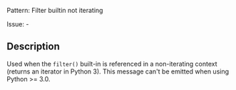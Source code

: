Pattern: Filter builtin not iterating

Issue: -

## Description

Used when the `filter()` built-in is referenced in a non-iterating context (returns an iterator in Python 3). This message can't be emitted when using Python >= 3.0.
